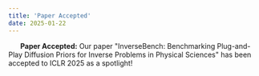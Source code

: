 ```yaml
---
title: 'Paper Accepted'
date: 2025-01-22
---
```


&nbsp;&nbsp;&nbsp;&nbsp;&nbsp; **Paper Accepted:** Our paper "InverseBench: Benchmarking Plug-and-Play Diffusion Priors for Inverse Problems in Physical Sciences" has been accepted to ICLR 2025 as a spotlight!